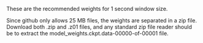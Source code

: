 These are the recommended weights for 1 second window size.

Since github only allows 25 MB files, the weights are separated in a zip file. Download both .zip and .z01 files, and any standard zip file reader should be to extract the model_weights.ckpt.data-00000-of-00001 file.
